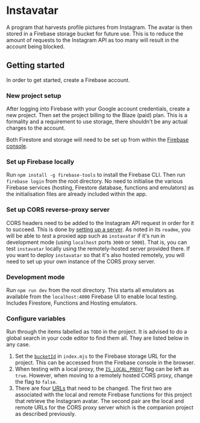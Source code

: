 # Instavatar

A program that harvests profile pictures from Instagram. The avatar is then stored in a Firebase storage bucket for future use. This is to reduce the amount of requests to the Instagram API as too many will result in the account being blocked.


## Getting started

In order to get started, create a Firebase account.

### New project setup

After logging into Firebase with your Google account credentials, create a new project. Then set the project billing to the Blaze (paid) plan. This is a formality and a requirement to use storage, there shouldn't be any actual charges to the account.

Both Firestore and storage will need to be set up from within the [Firebase console](https://console.firebase.google.com).

### Set up Firebase locally

Run `npm install -g firebase-tools` to install the Firebase CLI. Then run `firebase login` from the root directory. No need to initialise the various Firebase services (hosting, Firestore database, functions and emulators) as the initialisation files are already included within the app.

### Set up CORS reverse-proxy server

CORS headers need to be added to the Instagram API request in order for it to succeed. This is done by [setting up a server](https://github.com/Isoaxe/cors-server). As noted in its `readme`, you will be able to _test_ a proxied app such as `instavatar` if it's run in development mode (using `localhost` ports `3000` or `5000`). That is, you can test `instavatar` locally using the remotely-hosted server provided there. If you want to deploy `instavatar` so that it's also hosted remotely, you will need to set up your own instance of the CORS proxy server.

### Development mode

Run `npm run dev` from the root directory. This starts all emulators as available from the `localhost:4000` Firebase UI to enable local testing. Includes Firestore, Functions and Hosting emulators.

### Configure variables

Run through the items labelled as `TODO` in the project. It is advised to do a global search in your code editor to find them all. They are listed below in any case.
  1. Set the [`bucketId`](https://github.com/Isoaxe/instavatar/blob/master/functions/index.mjs#L15) in `index.mjs` to the Firebase storage URL for the project. This can be accessed from the Firebase console in the browser.
  2. When testing with a local proxy, the [`IS_LOCAL_PROXY`](https://github.com/Isoaxe/instavatar/blob/master/public/app.js#L5) flag can be left as `true`. However, when moving to a remotely hosted CORS proxy, change the flag to `false`.
  3. There are four [URLs](https://github.com/Isoaxe/instavatar/blob/master/public/app.js#L8) that need to be changed. The first two are associated with the local and remote Firebase functions for this project that retrieve the Instagram avatar. The second pair are the local and remote URLs for the CORS proxy server which is the companion project as described previously.
